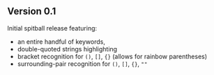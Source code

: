 ## Version 0.1

Initial spitball release featuring:

* an entire handful of keywords, 
* double-quoted strings highlighting 
* bracket recognition for `()`, `[]`, `{}` (allows for rainbow parentheses)
* surrounding-pair recognition for `()`, `[]`, `{}`, `""`